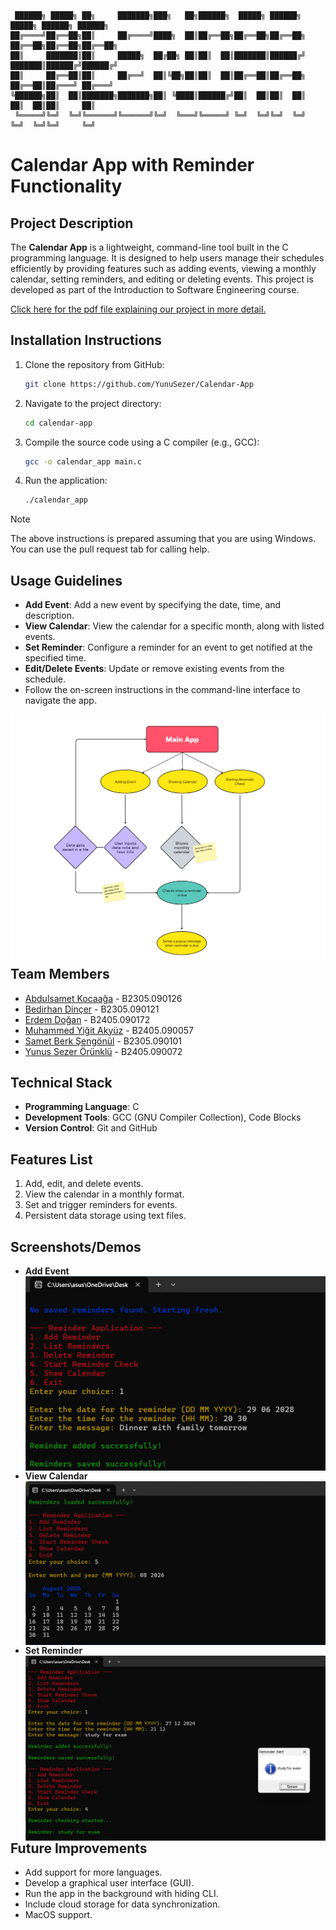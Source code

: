 ```
 ██████╗ █████╗ ██╗     ███████╗███╗   ██╗██████╗  █████╗ ██████╗      █████╗ ██████╗ ██████╗ 
██╔════╝██╔══██╗██║     ██╔════╝████╗  ██║██╔══██╗██╔══██╗██╔══██╗    ██╔══██╗██╔══██╗██╔══██╗
██║     ███████║██║     █████╗  ██╔██╗ ██║██║  ██║███████║██████╔╝    ███████║██████╔╝██████╔╝
██║     ██╔══██║██║     ██╔══╝  ██║╚██╗██║██║  ██║██╔══██║██╔══██╗    ██╔══██║██╔═══╝ ██╔═══╝ 
╚██████╗██║  ██║███████╗███████╗██║ ╚████║██████╔╝██║  ██║██║  ██║    ██║  ██║██║     ██║     
 ╚═════╝╚═╝  ╚═╝╚══════╝╚══════╝╚═╝  ╚═══╝╚═════╝ ╚═╝  ╚═╝╚═╝  ╚═╝    ╚═╝  ╚═╝╚═╝     ╚═╝     
```
# Calendar App with Reminder Functionality

## Project Description
The **Calendar App** is a lightweight, command-line tool built in the C programming language. It is designed to help users manage their schedules efficiently by providing features such as adding events, viewing a monthly calendar, setting reminders, and editing or deleting events. This project is developed as part of the Introduction to Software Engineering course.

[Click here for the pdf file explaining our project in more detail.](https://github.com/YunuSezer/Calendar-App/blob/main/calender_reminder_app.pdf)

## Installation Instructions
1. Clone the repository from GitHub:
   ```bash
   git clone https://github.com/YunuSezer/Calendar-App
   ```
2. Navigate to the project directory:
   ```bash
   cd calendar-app
   ```
3. Compile the source code using a C compiler (e.g., GCC):
   ```bash
   gcc -o calendar_app main.c
   ```
4. Run the application:
   ```bash
   ./calendar_app
   ```
> [!NOTE]  
> The above instructions is prepared assuming that you are using Windows. You can use the pull request tab for calling help.
   
## Usage Guidelines
- **Add Event**: Add a new event by specifying the date, time, and description.
- **View Calendar**: View the calendar for a specific month, along with listed events.
- **Set Reminder**: Configure a reminder for an event to get notified at the specified time.
- **Edit/Delete Events**: Update or remove existing events from the schedule.
- Follow the on-screen instructions in the command-line interface to navigate the app.

<img src="./ERDiagramofCalendarApp.png" alt="Add Event" align="left">

## Team Members
- [Abdulsamet Kocaağa](https://github.com/abdulsametkoccaga) - B2305.090126
- [Bedirhan Dinçer](https://github.com/BedirhanDincer1) - B2305.090121
- [Erdem Doğan](https://github.com/ErdemDogan55) - B2405.090172
- [Muhammed Yiğit Akyüz](https://github.com/Mami122) - B2405.090057
- [Samet Berk Şengönül](https://github.com/sametberksengonul) - B2305.090101
- [Yunus Sezer Örünklü](https://github.com/YunuSezer) - B2405.090072

## Technical Stack
- **Programming Language**: C
- **Development Tools**: GCC (GNU Compiler Collection), Code Blocks
- **Version Control**: Git and GitHub

## Features List
1. Add, edit, and delete events.
2. View the calendar in a monthly format.
3. Set and trigger reminders for events.
4. Persistent data storage using text files.

## Screenshots/Demos
- **Add Event**
  <img src="./images/addevent.png" alt="Add Event" align="left">
- **View Calendar**
  <img src="./images/calendar.png" alt="View Calendar" align="left">
- **Set Reminder** 
  <img src="./images/remindercheck.png" alt="Reminder" align="left">

## Future Improvements
- Add support for more languages.
- Develop a graphical user interface (GUI).
- Run the app in the background with hiding CLI.
- Include cloud storage for data synchronization.
- MacOS support.

